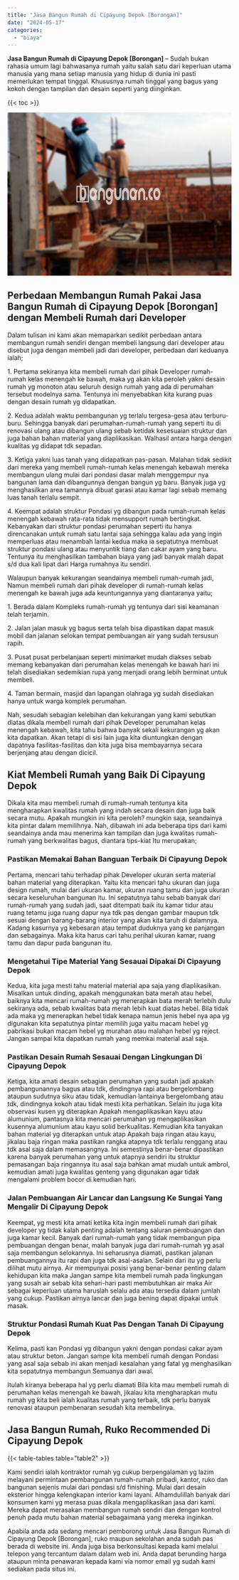 ```yaml
---
title: "Jasa Bangun Rumah di Cipayung Depok [Borongan]"
date: "2024-05-17"
categories: 
  - "biaya"
---
```


**Jasa Bangun Rumah di Cipayung Depok \[Borongan\]** – Sudah bukan rahasia umum lagi bahwasanya rumah yaitu salah satu dari keperluan utama manusia yang mana setiap manusia yang hidup di dunia ini pasti memerlukan tempat tinggal. Khususnya rumah tinggal yang bagus yang kokoh dengan tampilan dan desain seperti yang diinginkan.

{{< toc >}}

![Jasa Bangun Rumah di Cipayung Depok [Borongan]](/images/borong-bangunan-34.png)

## Perbedaan Membangun Rumah Pakai Jasa Bangun Rumah di Cipayung Depok \[Borongan\] dengan Membeli Rumah dari Developer

Dalam tulisan ini kami akan memaparkan sedikit perbedaan antara membangun rumah sendiri dengan membeli langsung dari developer atau disebut juga dengan membeli jadi dari developer, perbedaan dari keduanya ialah;

1\. Pertama sekiranya kita membeli rumah dari pihak Developer rumah-rumah kelas menengah ke bawah, maka yg akan kita peroleh yakni desain rumah yg monoton atau seluruh design rumah yang ada di perumahan tersebut modelnya sama. Tentunya ini menyebabkan kita kurang puas dengan desain rumah yg didapatkan.

2\. Kedua adalah waktu pembangunan yg terlalu tergesa-gesa atau terburu-buru. Sehingga banyak dari perumahan-rumah-rumah yang seperti itu di renovasi ulang atau dibangun ulang sebab ketidak kesesuaian struktur dan juga bahan bahan material yang diaplikasikan. Walhasil antara harga dengan kualitas yg didapat tdk sepadan.

3\. Ketiga yakni luas tanah yang didapatkan pas-pasan. Malahan tidak sedikit dari mereka yang membeli rumah-rumah kelas menengah kebawah mereka membangun ulang mulai dari pondasi dasar malah menggempur nya bangunan lama dan dibangunnya dengan bangun yg baru. Banyak juga yg menghasilkan area tamannya dibuat garasi atau kamar lagi sebab memang luas tanah terlalu sempit.

4\. Keempat adalah struktur Pondasi yg dibangun pada rumah-rumah kelas menengah kebawah rata-rata tidak mensupport rumah bertingkat. Kebanyakan dari struktur pondasi perumahan seperti itu hanya direncanakan untuk rumah satu lantai saja sehingga kalau ada yang ingin memperluas atau menambah lantai kedua maka ia sepatutnya membuat struktur pondasi ulang atau menyuntik tiang dan cakar ayam yang baru. Tentunya itu menghasilkan tambahan biaya yang jadi banyak malah dapat s/d dua kali lipat dari Harga rumahnya itu sendiri.

Walaupun banyak kekurangan seandainya membeli rumah-rumah jadi, Namun membeli rumah dari pihak developer di rumah-rumah kelas menengah ke bawah juga ada keuntungannya yang diantaranya yaitu;

1\. Berada dalam Kompleks rumah-rumah yg tentunya dari sisi keamanan telah terjamin.

2\. Jalan jalan masuk yg bagus serta telah bisa dipastikan dapat masuk mobil dan jalanan selokan tempat pembuangan air yang sudah tersusun rapih.

3\. Pusat pusat perbelanjaan seperti minimarket mudah diakses sebab memang kebanyakan dari perumahan kelas menengah ke bawah hari ini telah disediakan sedemikian rupa yang menjadi orang lebih berminat untuk membeli.

4\. Taman bermain, masjid dan lapangan olahraga yg sudah disediakan hanya untuk warga komplek perumahan.

Nah, sesudah sebagian kelebihan dan kekurangan yang kami sebutkan diatas dikala membeli rumah dari pihak Developer perumahan kelas menengah kebawah, kita tahu bahwa banyak sekali kekurangan yg akan kita dapatkan. Akan tetapi di sisi lain juga kita diuntungkan dengan dapatnya fasilitas-fasilitas dan kita juga bisa membayarnya secara berjenjang atau dengan dicicil.

## Kiat Membeli Rumah yang Baik Di Cipayung Depok

Dikala kita mau membeli rumah di rumah-rumah tentunya kita mengharapkan kwalitas rumah yang indah secara desain dan juga baik secara mutu. Apakah mungkin ini kita peroleh? mungkin saja, seandainya kita pintar dalam memilihnya. Nah, dibawah ini ada beberapa tips dari kami seandainya anda mau menerima kan tampilan dan juga kwalitas rumah-rumah yang berkwalitas bagus, diantara tips-kiat Itu merupakan;

### Pastikan Memakai Bahan Banguan Terbaik Di Cipayung Depok

Pertama, mencari tahu terhadap pihak Developer ukuran serta material bahan material yang diterapkan. Yaitu kita mencari tahu ukuran dan juga design rumah, mulai dari ukuran kamar, ukuran ruang tamu dan juga ukuran secara keseluruhan bangunan itu. Ini sepatutnya tahu sebab banyak dari rumah-rumah yang sudah jadi, saat ditempati baik itu kamar tidur atau ruang tetamu juga ruang dapur nya tdk pas dengan gambar maupun tdk sesuai dengan barang-barang interior yang akan kita taruh di dalamnya. Kadang kasurnya yg kebesaran atau tempat duduknya yang ke panjangan dan sebagainya. Maka kita harus cari tahu perihal ukuran kamar, ruang tamu dan dapur pada bangunan itu.

### Mengetahui Tipe Material Yang Sesauai Dipakai Di Cipayung Depok

Kedua, kita juga mesti tahu material material apa saja yang diaplikasikan. Misalkan untuk dinding, apakah menggunakan bata merah atau hebel, baiknya kita mencari rumah-rumah yg menerapkan bata merah terlebih dulu sekiranya ada, sebab kwalitas bata merah lebih kuat diatas hebel. Bila tidak ada maka yg menerapkan hebel tidak kenapa namun jenis hebel nya apa yg digunakan kita sepatutnya pintar memilih juga yaitu macam hebel yg pabrikasi bukan macam hebel yg murahan atau malahan hebel yg reject. Jangan sampai kita dapatkan rumah yang memkai material asal saja.

### Pastikan Desain Rumah Sesauai Dengan Lingkungan Di Cipayung Depok

Ketiga, kita amati desain sebagian perumahan yang sudah jadi apakah pembangunannya bagus atau tdk, dindingnya rapi atau bergelombang ataupun sudutnya siku atau tidak, kemudian lantainya bergelombang atau tdk, dindingnya kokoh atau tidak mesti kita perhatikan. Selain itu juga kita observasi kusen yg diterapkan Apakah mengaplikasikan kayu atau alumunium, pantasnya kita mencari perumahan yg mengaplikasikan kusennya alumunium atau kayu solid berkualitas. Kemudian kita tanyakan bahan material yg diterapkan untuk atap Apakah baja ringan atau kayu, jikalau baja ringan maka pastikan rangka atapnya tdk terlalu renggang atau tdk asal saja dalam memasangnya. Ini semestinya benar-benar dipastikan karena banyak perumahan yang untuk atapnya sendiri itu struktur pemasangan baja ringannya itu asal saja bahkan amat mudah untuk ambrol, kemudian amati juga kwalitas genteng yang digunakan agar tidak mengalami problem bocor di kemudian hari.

### Jalan Pembuangan Air Lancar dan Langsung Ke Sungai Yang Mengalir Di Cipayung Depok

Keempat, yg mesti kita amati ketika kita ingin membeli rumah dari pihak developer yg tidak kalah penting adalah tentang saluran pembuangan dan juga kamar kecil. Banyak dari rumah-rumah yang tidak membangun pipa pembuangan dengan benar, malah banyak juga dari rumah-rumah yg asal saja membangun selokannya. Ini seharusnya diamati, pastikan jalanan pembuangannya itu rapi dan juga tdk asal-asalan. Selain dari itu yg perlu dilihat mutu airnya. Air mempunyai posisi yang benar-benar penting dalam kehidupan kita maka Jangan sampe kita membeli rumah pada lingkungan yang susah air sebab kita sehari-hari pasti membutuhkan air maka Air sebagai keperluan utama haruslah selalu ada atau tersedia dalam jumlah yang cukup. Pastikan airnya lancar dan juga bening dapat dipakai untuk masak.

### Struktur Pondasi Rumah Kuat Pas Dengan Tanah Di Cipayung Depok

Kelima, pasti kan Pondasi yg dibangun yakni dengan pondasi cakar ayam atau struktur beton. Jangan sampe kita membeli rumah dengan Pondasi yang asal saja sebab ini akan menjadi kesalahan yang fatal yg menghasilkan kita sepatutnya membangun Semuanya dari awal.

Itulah kiranya beberapa hal yg perlu diamati Bila kita mau membeli rumah di perumahan kelas menengah ke bawah, jikalau kita mengharapkan mutu rumah yg kita beli ialah kualitas rumah yang terbaik, tdk perlu banyak renovasi ataupun pembenaran sesudah kita membelinya.

## Jasa Bangun Rumah, Ruko Recommended Di Cipayung Depok

{{< table-tables table="table2" >}}

Kami sendiri ialah kontraktor rumah yg cukup berpengalaman yg lazim melayani permintaan pembangunan rumah-rumah pribadi, kantor, ruko dan bangunan sejenis mulai dari pondasi s/d finishing. Mulai dari desain eksterior hingga kelengkapan interior kami layani. Alhamdulillah banyak dari konsumen kami yg merasa puas dikala mengaplikasikan jasa dari kami. Mereka dapat merasakan membangun rumah sendiri dan dengan kontrol penuh pada mutu bahan material sebagaimana yang mereka inginkan.

Apabila anda ada sedang mencari pemborong untuk Jasa Bangun Rumah di Cipayung Depok \[Borongan\], ruko maupun sekolahan anda sudah pas berada di website ini. Anda juga bisa berkonsultasi kepada kami melalui telepon yang tercantum dalam dalam web ini. Anda dapat berunding harga ataupun minta penawaran kepada kami via nomor email yg sudah kami sediakan pada situs ini.
